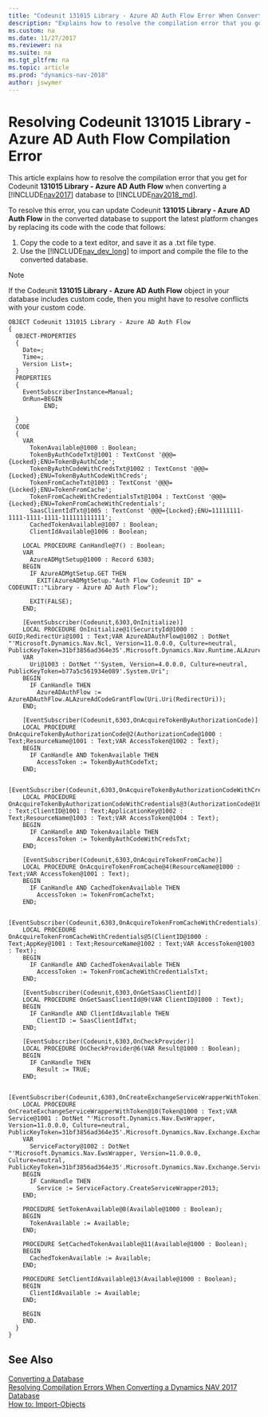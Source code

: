 ```yaml
---
title: "Codeunit 131015 Library - Azure AD Auth Flow Error When Converting to Dynamics NAV 2018"
description: "Explains how to resolve the compilation error that you get for Codeunit 131015 Library - Azure AD Auth Flow when converting a database from Dynamics NAV 2017 to 2018."
ms.custom: na
ms.date: 11/27/2017
ms.reviewer: na
ms.suite: na
ms.tgt_pltfrm: na
ms.topic: article
ms.prod: "dynamics-nav-2018"
author: jswymer
---
```


# Resolving Codeunit 131015 Library - Azure AD Auth Flow Compilation Error 

This article explains how to resolve the compilation error that you get for Codeunit **131015 Library - Azure AD Auth Flow** when converting a [!INCLUDE[nav2017](includes/navcorfu_md.md)] database to [!INCLUDE[nav2018_md](includes/nav2018_md.md)].

To resolve this error, you can update Codeunit **131015 Library - Azure AD Auth Flow**  in the converted database to support the latest platform changes by replacing its code with the code that follows: 

1. Copy the code to a text editor, and save it as a .txt file type.
2. Use the [!INCLUDE[nav_dev_long](includes/nav_dev_long_md.md)] to import and compile the file to the converted database.

> [!NOTE]  
>  If the Codeunit **131015 Library - Azure AD Auth Flow**  object in your database includes custom code, then you might have to resolve conflicts with your custom code.

```
OBJECT Codeunit 131015 Library - Azure AD Auth Flow
{
  OBJECT-PROPERTIES
  {
    Date=;
    Time=;
    Version List=;
  }
  PROPERTIES
  {
    EventSubscriberInstance=Manual;
    OnRun=BEGIN
          END;

  }
  CODE
  {
    VAR
      TokenAvailable@1000 : Boolean;
      TokenByAuthCodeTxt@1001 : TextConst '@@@={Locked};ENU=TokenByAuthCode';
      TokenByAuthCodeWithCredsTxt@1002 : TextConst '@@@={Locked};ENU=TokenByAuthCodeWithCreds';
      TokenFromCacheTxt@1003 : TextConst '@@@={Locked};ENU=TokenFromCache';
      TokenFromCacheWithCredentialsTxt@1004 : TextConst '@@@={Locked};ENU=TokenFromCacheWithCredentials';
      SaasClientIdTxt@1005 : TextConst '@@@={Locked};ENU=11111111-1111-1111-1111-111111111111';
      CachedTokenAvailable@1007 : Boolean;
      ClientIdAvailable@1006 : Boolean;

    LOCAL PROCEDURE CanHandle@7() : Boolean;
    VAR
      AzureADMgtSetup@1000 : Record 6303;
    BEGIN
      IF AzureADMgtSetup.GET THEN
        EXIT(AzureADMgtSetup."Auth Flow Codeunit ID" = CODEUNIT::"Library - Azure AD Auth Flow");

      EXIT(FALSE);
    END;

    [EventSubscriber(Codeunit,6303,OnInitialize)]
    LOCAL PROCEDURE OnInitialize@1(SecurityId@1000 : GUID;RedirectUri@1001 : Text;VAR AzureADAuthFlow@1002 : DotNet "'Microsoft.Dynamics.Nav.Ncl, Version=11.0.0.0, Culture=neutral, PublicKeyToken=31bf3856ad364e35'.Microsoft.Dynamics.Nav.Runtime.ALAzureAdCodeGrantFlow");
    VAR
      Uri@1003 : DotNet "'System, Version=4.0.0.0, Culture=neutral, PublicKeyToken=b77a5c561934e089'.System.Uri";
    BEGIN
      IF CanHandle THEN
        AzureADAuthFlow := AzureADAuthFlow.ALAzureAdCodeGrantFlow(Uri.Uri(RedirectUri));
    END;

    [EventSubscriber(Codeunit,6303,OnAcquireTokenByAuthorizationCode)]
    LOCAL PROCEDURE OnAcquireTokenByAuthorizationCode@2(AuthorizationCode@1000 : Text;ResourceName@1001 : Text;VAR AccessToken@1002 : Text);
    BEGIN
      IF CanHandle AND TokenAvailable THEN
        AccessToken := TokenByAuthCodeTxt;
    END;

    [EventSubscriber(Codeunit,6303,OnAcquireTokenByAuthorizationCodeWithCredentials)]
    LOCAL PROCEDURE OnAcquireTokenByAuthorizationCodeWithCredentials@3(AuthorizationCode@1000 : Text;ClientID@1001 : Text;ApplicationKey@1002 : Text;ResourceName@1003 : Text;VAR AccessToken@1004 : Text);
    BEGIN
      IF CanHandle AND TokenAvailable THEN
        AccessToken := TokenByAuthCodeWithCredsTxt;
    END;

    [EventSubscriber(Codeunit,6303,OnAcquireTokenFromCache)]
    LOCAL PROCEDURE OnAcquireTokenFromCache@4(ResourceName@1000 : Text;VAR AccessToken@1001 : Text);
    BEGIN
      IF CanHandle AND CachedTokenAvailable THEN
        AccessToken := TokenFromCacheTxt;
    END;

    [EventSubscriber(Codeunit,6303,OnAcquireTokenFromCacheWithCredentials)]
    LOCAL PROCEDURE OnAcquireTokenFromCacheWithCredentials@5(ClientID@1000 : Text;AppKey@1001 : Text;ResourceName@1002 : Text;VAR AccessToken@1003 : Text);
    BEGIN
      IF CanHandle AND CachedTokenAvailable THEN
        AccessToken := TokenFromCacheWithCredentialsTxt;
    END;

    [EventSubscriber(Codeunit,6303,OnGetSaasClientId)]
    LOCAL PROCEDURE OnGetSaasClientId@9(VAR ClientID@1000 : Text);
    BEGIN
      IF CanHandle AND ClientIdAvailable THEN
        ClientID := SaasClientIdTxt;
    END;

    [EventSubscriber(Codeunit,6303,OnCheckProvider)]
    LOCAL PROCEDURE OnCheckProvider@6(VAR Result@1000 : Boolean);
    BEGIN
      IF CanHandle THEN
        Result := TRUE;
    END;

    [EventSubscriber(Codeunit,6303,OnCreateExchangeServiceWrapperWithToken)]
    LOCAL PROCEDURE OnCreateExchangeServiceWrapperWithToken@10(Token@1000 : Text;VAR Service@1001 : DotNet "'Microsoft.Dynamics.Nav.EwsWrapper, Version=11.0.0.0, Culture=neutral, PublicKeyToken=31bf3856ad364e35'.Microsoft.Dynamics.Nav.Exchange.ExchangeServiceWrapper");
    VAR
      ServiceFactory@1002 : DotNet "'Microsoft.Dynamics.Nav.EwsWrapper, Version=11.0.0.0, Culture=neutral, PublicKeyToken=31bf3856ad364e35'.Microsoft.Dynamics.Nav.Exchange.ServiceWrapperFactory";
    BEGIN
      IF CanHandle THEN
        Service := ServiceFactory.CreateServiceWrapper2013;
    END;

    PROCEDURE SetTokenAvailable@8(Available@1000 : Boolean);
    BEGIN
      TokenAvailable := Available;
    END;

    PROCEDURE SetCachedTokenAvailable@11(Available@1000 : Boolean);
    BEGIN
      CachedTokenAvailable := Available;
    END;

    PROCEDURE SetClientIdAvailable@13(Available@1000 : Boolean);
    BEGIN
      ClientIdAvailable := Available;
    END;

    BEGIN
    END.
  }
}
```

## See Also  
 [Converting a Database](Converting-a-Database.md)  
 [Resolving Compilation Errors When Converting a Dynamics NAV 2017 Database](Resolve-Compile-Errors-When-Converting-Dynamics-NAV-2017-Database.md)  
 [How to: Import-Objects](How-to--Import-Objects.md)

